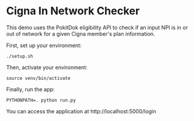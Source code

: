 # Cigna In Network Checker

This demo uses the PokitDok eligibility API to check if an input NPI is in or out of network
for a given Cigna member's plan information.

First, set up your environment:
```
./setup.sh
```

Then, activate your environment:
```
source venv/bin/activate
```

Finally, run the app:
```
PYTHONPATH=. python run.py
```

You can access the application at http://localhost:5000/login
